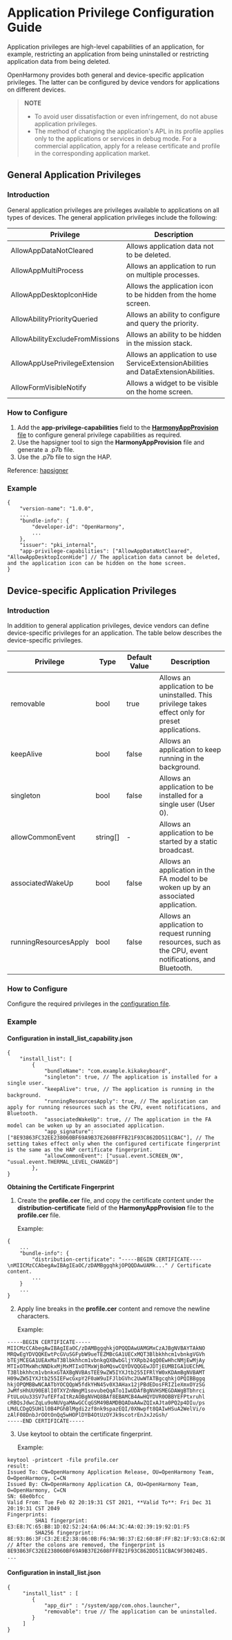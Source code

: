 # Application Privilege Configuration Guide

Application privileges are high-level capabilities of an application, for example, restricting an application from being uninstalled or restricting application data from being deleted.

OpenHarmony provides both general and device-specific application privileges. The latter can be configured by device vendors for applications on different devices.

> **NOTE**
> - To avoid user dissatisfaction or even infringement, do not abuse application privileges.
> - The method of changing the application's APL in its profile applies only to the applications or services in debug mode. For a commercial application, apply for a release certificate and profile in the corresponding application market.

## General Application Privileges

### Introduction

General application privileges are privileges available to applications on all types of devices. The general application privileges include the following:

| Privilege| Description                                                      |
| ---------------- | ------------------------------------------------------------ |
| AllowAppDataNotCleared | Allows application data not to be deleted.|
| AllowAppMultiProcess | Allows an application to run on multiple processes.|
| AllowAppDesktopIconHide | Allows the application icon to be hidden from the home screen.|
| AllowAbilityPriorityQueried | Allows an ability to configure and query the priority.    |
| AllowAbilityExcludeFromMissions | Allows an ability to be hidden in the mission stack.|
| AllowAppUsePrivilegeExtension | Allows an application to use ServiceExtensionAbilities and DataExtensionAbilities.|
| AllowFormVisibleNotify | Allows a widget to be visible on the home screen.|

### How to Configure

1. Add the **app-privilege-capabilities** field to the [**HarmonyAppProvision** file](../../application-dev/security/app-provision-structure.md) to configure general privilege capabilities as required.
2. Use the hapsigner tool to sign the **HarmonyAppProvision** file and generate a .p7b file.
3. Use the .p7b file to sign the HAP.

Reference: [hapsigner](https://gitee.com/openharmony/developtools_hapsigner#README.md)

### Example

```
{
    "version-name": "1.0.0",
    ...
    "bundle-info": {
        "developer-id": "OpenHarmony",
        ...
    },
    "issuer": "pki_internal",
    "app-privilege-capabilities": ["AllowAppDataNotCleared", "AllowAppDesktopIconHide"] // The application data cannot be deleted, and the application icon can be hidden on the home screen.
}
```



## Device-specific Application Privileges

### Introduction

In addition to general application privileges, device vendors can define device-specific privileges for an application. The table below describes the device-specific privileges.

| Privilege                 | Type    | Default Value| Description                                             |
| --------------------- | -------- | ------ | ------------------------------------------------- |
| removable             | bool     | true   | Allows an application to be uninstalled. This privilege takes effect only for preset applications.               |
| keepAlive             | bool     | false  | Allows an application to keep running in the background.                                 |
| singleton             | bool     | false  | Allows an application to be installed for a single user (User 0).                   |
| allowCommonEvent      | string[] | -      | Allows an application to be started by a static broadcast.                             |
| associatedWakeUp      | bool     | false  | Allows an application in the FA model to be woken up by an associated application.                     |
| runningResourcesApply | bool     | false  | Allows an application to request running resources, such as the CPU, event notifications, and Bluetooth.|

### How to Configure

Configure the required privileges in the [configuration file](https://gitee.com/openharmony/vendor_hihope/tree/master/rk3568/preinstall-config).

### Example

#### Configuration in install_list_capability.json

```
{
    "install_list": [
        {
            "bundleName": "com.example.kikakeyboard",
            "singleton": true, // The application is installed for a single user.
            "keepAlive": true, // The application is running in the background.
            "runningResourcesApply": true, // The application can apply for running resources such as the CPU, event notifications, and Bluetooth.
            "associatedWakeUp": true, // The application in the FA model can be woken up by an associated application.
            "app_signature": ["8E93863FC32EE238060BF69A9B37E2608FFFB21F93C862DD511CBAC"], // The setting takes effect only when the configured certificate fingerprint is the same as the HAP certificate fingerprint.
            "allowCommonEvent": ["usual.event.SCREEN_ON", "usual.event.THERMAL_LEVEL_CHANGED"]
        },
}
```

**Obtaining the Certificate Fingerprint**

1. Create the **profile.cer** file, and copy the certificate content under the **distribution-certificate** field of the **HarmonyAppProvision** file to the **profile.cer** file.

   Example:

```
{
    ...
    "bundle-info": {
        "distribution-certificate": "-----BEGIN CERTIFICATE----\nMIICMzCCAbegAwIBAgIEaOC/zDAMBggqhkjOPQQDAwUAMk..." / Certificate content.
        ...
    }
    ...
}
```

2. Apply line breaks in the **profile.cer** content and remove the newline characters.

   Example:

```
-----BEGIN CERTIFICATE-----
MIICMzCCAbegAwIBAgIEaOC/zDAMBggqhkjOPQQDAwUAMGMxCzAJBgNVBAYTAkNO
MRQwEgYDVQQKEwtPcGVuSGFybW9ueTEZMBcGA1UECxMQT3Blbkhhcm1vbnkgVGVh
bTEjMCEGA1UEAxMaT3Blbkhhcm1vbnkgQXBwbGljYXRpb24gQ0EwHhcNMjEwMjAy
MTIxOTMxWhcNNDkxMjMxMTIxOTMxWjBoMQswCQYDVQQGEwJDTjEUMBIGA1UEChML
T3Blbkhhcm1vbnkxGTAXBgNVBAsTEE9wZW5IYXJtb255IFRlYW0xKDAmBgNVBAMT
H09wZW5IYXJtb255IEFwcGxpY2F0aW9uIFJlbGVhc2UwWTATBgcqhkjOPQIBBggq
hkjOPQMBBwNCAATbYOCQQpW5fdkYHN45v0X3AHax12jPBdEDosFRIZ1eXmxOYzSG
JwMfsHhUU90E8lI0TXYZnNmgM1sovubeQqATo1IwUDAfBgNVHSMEGDAWgBTbhrci
FtULoUu33SV7ufEFfaItRzAOBgNVHQ8BAf8EBAMCB4AwHQYDVR0OBBYEFPtxruhl
cRBQsJdwcZqLu9oNUVgaMAwGCCqGSM49BAMDBQADaAAwZQIxAJta0PQ2p4DIu/ps
LMdLCDgQ5UH1l0B4PGhBlMgdi2zf8nk9spazEQI/0XNwpft8QAIwHSuA2WelVi/o
zAlF08DnbJrOOtOnQq5wHOPlDYB4OtUzOYJk9scotrEnJxJzGsh/
-----END CERTIFICATE-----
```

3. Use keytool to obtain the certificate fingerprint.

   Example:

```
keytool -printcert -file profile.cer
result:
Issued To: CN=OpenHarmony Application Release, OU=OpenHarmony Team, O=OpenHarmony, C=CN
Issued By: CN=OpenHarmony Application CA, OU=OpenHarmony Team, O=OpenHarmony, C=CN
SN: 68e0bfcc
Valid From: Tue Feb 02 20:19:31 CST 2021, **Valid To**: Fri Dec 31 20:19:31 CST 2049
Fingerprints:
         SHA1 fingerprint: E3:E8:7C:65:B8:1D:02:52:24:6A:06:A4:3C:4A:02:39:19:92:D1:F5
         SHA256 fingerprint: 8E:93:86:3F:C3:2E:E2:38:06:0B:F6:9A:9B:37:E2:60:8F:FF:B2:1F:93:C8:62:DD:51:1C:BA:C9:F3:00:24:B5 // After the colons are removed, the fingerprint is 8E93863FC32EE238060BF69A9B37E2608FFFB21F93C862DD511CBAC9F30024B5.
...
```



#### Configuration in install_list.json

```
{
     "install_list" : [
        {
            "app_dir" : "/system/app/com.ohos.launcher",
            "removable": true // The application can be uninstalled.
        }
     ]
}
```
